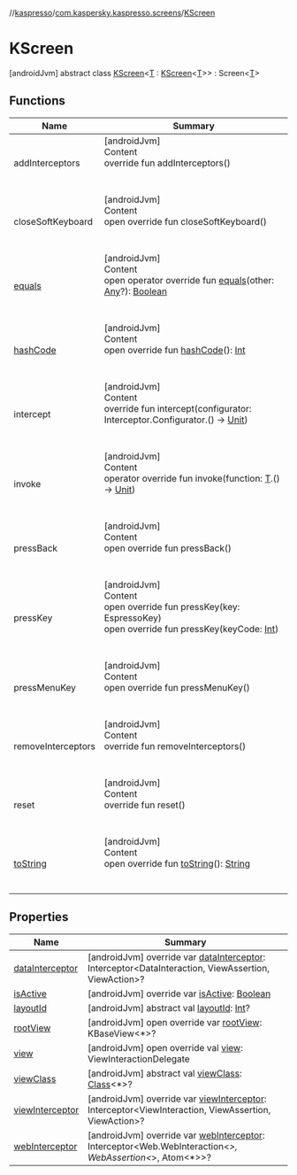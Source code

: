 //[kaspresso](../../index.md)/[com.kaspersky.kaspresso.screens](../index.md)/[KScreen](index.md)



# KScreen  
 [androidJvm] abstract class [KScreen](index.md)<[T](index.md) : [KScreen](index.md)<[T](index.md)>> : Screen<[T](index.md)>    


## Functions  
  
|  Name|  Summary| 
|---|---|
| addInterceptors| [androidJvm]  <br>Content  <br>override fun addInterceptors()  <br><br><br>
| closeSoftKeyboard| [androidJvm]  <br>Content  <br>open override fun closeSoftKeyboard()  <br><br><br>
| [equals](https://kotlinlang.org/api/latest/jvm/stdlib/kotlin/-any/equals.html)| [androidJvm]  <br>Content  <br>open operator override fun [equals](https://kotlinlang.org/api/latest/jvm/stdlib/kotlin/-any/equals.html)(other: [Any](https://kotlinlang.org/api/latest/jvm/stdlib/kotlin/-any/index.html)?): [Boolean](https://kotlinlang.org/api/latest/jvm/stdlib/kotlin/-boolean/index.html)  <br><br><br>
| [hashCode](https://kotlinlang.org/api/latest/jvm/stdlib/kotlin/-any/hash-code.html)| [androidJvm]  <br>Content  <br>open override fun [hashCode](https://kotlinlang.org/api/latest/jvm/stdlib/kotlin/-any/hash-code.html)(): [Int](https://kotlinlang.org/api/latest/jvm/stdlib/kotlin/-int/index.html)  <br><br><br>
| intercept| [androidJvm]  <br>Content  <br>override fun intercept(configurator: Interceptor.Configurator.() -> [Unit](https://kotlinlang.org/api/latest/jvm/stdlib/kotlin/-unit/index.html))  <br><br><br>
| invoke| [androidJvm]  <br>Content  <br>operator override fun invoke(function: [T](index.md).() -> [Unit](https://kotlinlang.org/api/latest/jvm/stdlib/kotlin/-unit/index.html))  <br><br><br>
| pressBack| [androidJvm]  <br>Content  <br>open override fun pressBack()  <br><br><br>
| pressKey| [androidJvm]  <br>Content  <br>open override fun pressKey(key: EspressoKey)  <br>open override fun pressKey(keyCode: [Int](https://kotlinlang.org/api/latest/jvm/stdlib/kotlin/-int/index.html))  <br><br><br>
| pressMenuKey| [androidJvm]  <br>Content  <br>open override fun pressMenuKey()  <br><br><br>
| removeInterceptors| [androidJvm]  <br>Content  <br>override fun removeInterceptors()  <br><br><br>
| reset| [androidJvm]  <br>Content  <br>override fun reset()  <br><br><br>
| [toString](https://kotlinlang.org/api/latest/jvm/stdlib/kotlin/-any/to-string.html)| [androidJvm]  <br>Content  <br>open override fun [toString](https://kotlinlang.org/api/latest/jvm/stdlib/kotlin/-any/to-string.html)(): [String](https://kotlinlang.org/api/latest/jvm/stdlib/kotlin/-string/index.html)  <br><br><br>


## Properties  
  
|  Name|  Summary| 
|---|---|
| [dataInterceptor](index.md#com.kaspersky.kaspresso.screens/KScreen/dataInterceptor/#/PointingToDeclaration/)|  [androidJvm] override var [dataInterceptor](index.md#com.kaspersky.kaspresso.screens/KScreen/dataInterceptor/#/PointingToDeclaration/): Interceptor<DataInteraction, ViewAssertion, ViewAction>?   <br>
| [isActive](index.md#com.kaspersky.kaspresso.screens/KScreen/isActive/#/PointingToDeclaration/)|  [androidJvm] override var [isActive](index.md#com.kaspersky.kaspresso.screens/KScreen/isActive/#/PointingToDeclaration/): [Boolean](https://kotlinlang.org/api/latest/jvm/stdlib/kotlin/-boolean/index.html)   <br>
| [layoutId](index.md#com.kaspersky.kaspresso.screens/KScreen/layoutId/#/PointingToDeclaration/)|  [androidJvm] abstract val [layoutId](index.md#com.kaspersky.kaspresso.screens/KScreen/layoutId/#/PointingToDeclaration/): [Int](https://kotlinlang.org/api/latest/jvm/stdlib/kotlin/-int/index.html)?   <br>
| [rootView](index.md#com.kaspersky.kaspresso.screens/KScreen/rootView/#/PointingToDeclaration/)|  [androidJvm] open override var [rootView](index.md#com.kaspersky.kaspresso.screens/KScreen/rootView/#/PointingToDeclaration/): KBaseView<*>?   <br>
| [view](index.md#com.kaspersky.kaspresso.screens/KScreen/view/#/PointingToDeclaration/)|  [androidJvm] open override val [view](index.md#com.kaspersky.kaspresso.screens/KScreen/view/#/PointingToDeclaration/): ViewInteractionDelegate   <br>
| [viewClass](index.md#com.kaspersky.kaspresso.screens/KScreen/viewClass/#/PointingToDeclaration/)|  [androidJvm] abstract val [viewClass](index.md#com.kaspersky.kaspresso.screens/KScreen/viewClass/#/PointingToDeclaration/): [Class](https://docs.oracle.com/javase/8/docs/api/java/lang/Class.html)<*>?   <br>
| [viewInterceptor](index.md#com.kaspersky.kaspresso.screens/KScreen/viewInterceptor/#/PointingToDeclaration/)|  [androidJvm] override var [viewInterceptor](index.md#com.kaspersky.kaspresso.screens/KScreen/viewInterceptor/#/PointingToDeclaration/): Interceptor<ViewInteraction, ViewAssertion, ViewAction>?   <br>
| [webInterceptor](index.md#com.kaspersky.kaspresso.screens/KScreen/webInterceptor/#/PointingToDeclaration/)|  [androidJvm] override var [webInterceptor](index.md#com.kaspersky.kaspresso.screens/KScreen/webInterceptor/#/PointingToDeclaration/): Interceptor<Web.WebInteraction<*>, WebAssertion<*>, Atom<*>>?   <br>

